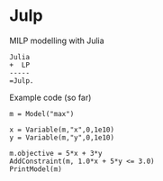 Julp
====

MILP modelling with Julia


    Julia
    +  LP
    -----
    =Julp.

Example code (so far)

    m = Model("max")

    x = Variable(m,"x",0,1e10)
    y = Variable(m,"y",0,1e10)

    m.objective = 5*x + 3*y
    AddConstraint(m, 1.0*x + 5*y <= 3.0)
    PrintModel(m)


